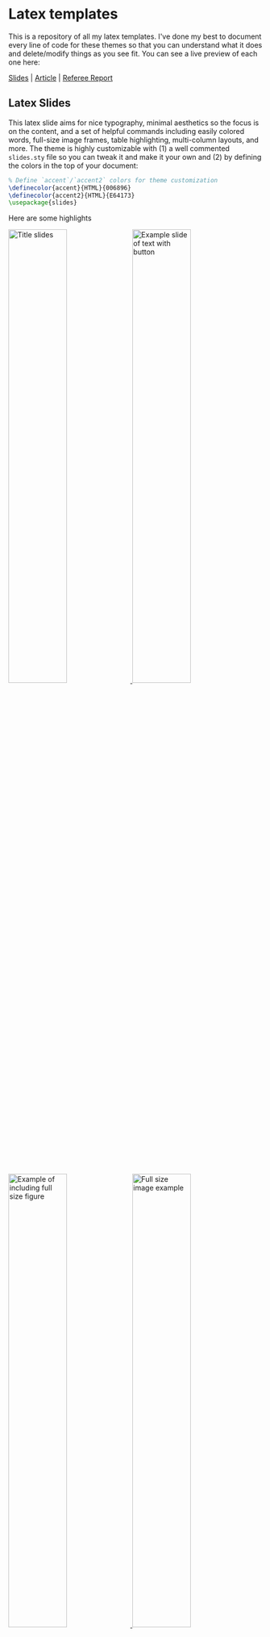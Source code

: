 # Latex templates

This is a repository of all my latex templates. I've done my best to document every line of code for these themes so that you can understand what it does and delete/modify things as you see fit. You can see a live preview of each one here:

[Slides](https://raw.githack.com/kylebutts/latex-templates/main/latex-slides/slides.pdf) | 
[Article](https://raw.githack.com/kylebutts/latex-templates/main/latex-article/article.pdf) | 
[Referee Report](https://raw.githack.com/kylebutts/latex-templates/main/referee-response/responses.pdf)


## Latex Slides 

This latex slide aims for nice typography, minimal aesthetics so the focus is on the content, and a set of helpful commands including easily colored words, full-size image frames, table highlighting, multi-column layouts, and more. The theme is highly customizable with (1) a well commented `slides.sty` file so you can tweak it and make it your own and (2) by defining the colors in the top of your document:

```latex
% Define `accent`/`accent2` colors for theme customization
\definecolor{accent}{HTML}{006896}
\definecolor{accent2}{HTML}{E64173}
\usepackage{slides}
```

Here are some highlights

<a href="https://raw.githack.com/kylebutts/latex-templates/main/latex-slides/slides.pdf">
  <img style="width: 48%;" src="https://raw.githubusercontent.com/kylebutts/latex-templates/main/img/latex-slides/title.png" alt="Title slides" />
</a>
<a href="https://raw.githack.com/kylebutts/latex-templates/main/latex-slides/slides.pdf">
  <img style="width: 48%;" src="https://raw.githubusercontent.com/kylebutts/latex-templates/main/img/latex-slides/text.png" alt="Example slide of text with button" />
</a>
<a href="https://raw.githack.com/kylebutts/latex-templates/main/latex-slides/slides.pdf">
  <img style="width: 48%;" src="https://raw.githubusercontent.com/kylebutts/latex-templates/main/img/latex-slides/figure-1.png" alt="Example of including full size figure" />
</a>
<a href="https://raw.githack.com/kylebutts/latex-templates/main/latex-slides/slides.pdf">
  <img style="width: 48%;" src="https://raw.githubusercontent.com/kylebutts/latex-templates/main/img/latex-slides/figure-2.png" alt="Full size image example" />
</a>
<a href="https://raw.githack.com/kylebutts/latex-templates/main/latex-slides/slides.pdf">
  <img style="width: 48%;" src="https://raw.githubusercontent.com/kylebutts/latex-templates/main/img/latex-slides/table.png" alt="Table with colored rows" />
</a>
<a href="https://raw.githack.com/kylebutts/latex-templates/main/latex-slides/slides.pdf">
  <img style="width: 48%;" src="https://raw.githubusercontent.com/kylebutts/latex-templates/main/img/latex-slides/references.png" alt="Bibliography slides" />
</a>


## Latex Article

This is how I write my papers.

### Math commands

I have a set of math commands in `math.sty` that borrow heavily from [Pascal Michaillat](https://github.com/pmichaillat/latex-math). See the document for examples of what I've included.

### Easily-hideable comments in paper

This also includes a very useful way to leave notes in a document. Then, you can comment `\kyle{Thoughts here}` to leave a comment. Toggling `\booltrue` to `\boolfalse` will hide the comments from the document.

```tex
% Conditionally display thoughts (hide by switching to `\boolfalse`)
\booltrue{INCLUDECOMMENTS}
\newcommand{\kyle}[1]{\coauthorComment[Kyle]{#1}}
```



## Response to Referees

The goal of this is to make referee reports look nice and make it easy to structure the document. For each referee, use this to create a section with the referee:

```tex
\NewRef{Referee 1}{R1}
```

Then for each comment, wrap the referee's comment with a `refcomment` environment and it will create a subsection and automatically number the comments
```tex
\begin{refcomment}

\end{refcomment}
```


## .gitignore

This is a recommended set of files to include in `.gitignore` to not commit ugly latex auxiliary files:

```text
*.aux
*.lof
*.log
*.lot
*.fls
*.out
*.toc
*.fmt
*.fot
*.cb
*.cb2
.*.lb
*.bbl
*.bcf
*.blg
*.fdb_latexmk
*.run.xml
*.synctex.gz
*.nav
*.snm
```
